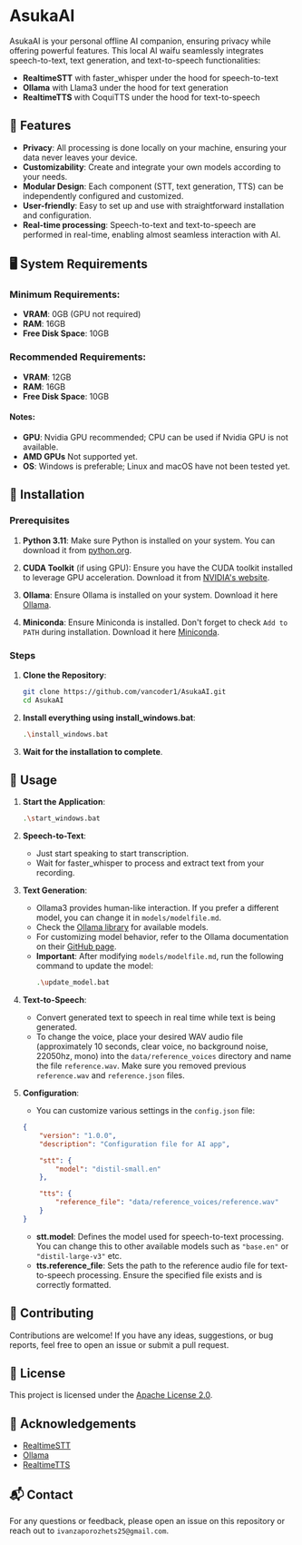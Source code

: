 # AsukaAI

AsukaAI is your personal offline AI companion, ensuring privacy while offering powerful features. This local AI waifu seamlessly integrates speech-to-text, text generation, and text-to-speech functionalities:
- **RealtimeSTT** with faster_whisper under the hood for speech-to-text
- **Ollama** with Llama3 under the hood for text generation
- **RealtimeTTS** with CoquiTTS under the hood for text-to-speech

## 🌟 Features

- **Privacy**: All processing is done locally on your machine, ensuring your data never leaves your device.
- **Customizability**: Create and integrate your own models according to your needs.
- **Modular Design**: Each component (STT, text generation, TTS) can be independently configured and customized.
- **User-friendly**: Easy to set up and use with straightforward installation and configuration.
- **Real-time processing**: Speech-to-text and text-to-speech are performed in real-time, enabling almost seamless interaction with AI.

## 🖥️ System Requirements

### Minimum Requirements:
- **VRAM**: 0GB (GPU not required)
- **RAM**: 16GB
- **Free Disk Space**: 10GB

### Recommended Requirements:
- **VRAM**: 12GB
- **RAM**: 16GB
- **Free Disk Space**: 10GB

#### Notes:
- **GPU**: Nvidia GPU recommended; CPU can be used if Nvidia GPU is not available.
- **AMD GPUs** Not supported yet.
- **OS**: Windows is preferable; Linux and macOS have not been tested yet.

## 🚀 Installation

### Prerequisites

1. **Python 3.11**: Make sure Python is installed on your system. You can download it from [python.org](https://www.python.org/).

2. **CUDA Toolkit** (if using GPU): Ensure you have the CUDA toolkit installed to leverage GPU acceleration. Download it from [NVIDIA's website](https://developer.nvidia.com/cuda-toolkit).

3. **Ollama**: Ensure Ollama is installed on your system. Download it here [Ollama](https://ollama.com/).

4. **Miniconda**: Ensure Miniconda is installed. Don't forget to check `Add to PATH` during installation. Download it here [Miniconda](https://docs.anaconda.com/free/miniconda/index.html).

### Steps

1. **Clone the Repository**:
    ```sh
    git clone https://github.com/vancoder1/AsukaAI.git
    cd AsukaAI
    ```

2. **Install everything using install_windows.bat**:
    ```sh
    .\install_windows.bat
    ```

3. **Wait for the installation to complete**.

## 📖 Usage

1. **Start the Application**:
    ```sh
    .\start_windows.bat
    ```

2. **Speech-to-Text**:
    - Just start speaking to start transcription.
    - Wait for faster_whisper to process and extract text from your recording.

3. **Text Generation**:
    - Ollama3 provides human-like interaction. If you prefer a different model, you can change it in `models/modelfile.md`.
    - Check the [Ollama library](https://ollama.com/library) for available models.
    - For customizing model behavior, refer to the Ollama documentation on their [GitHub page](https://github.com/ollama/ollama).
    - **Important**: After modifying `models/modelfile.md`, run the following command to update the model:
      ```sh
      .\update_model.bat
      ```

4. **Text-to-Speech**:
    - Convert generated text to speech in real time while text is being generated.
    - To change the voice, place your desired WAV audio file (approximately 10 seconds, clear voice, no background noise, 22050hz, mono) into the `data/reference_voices` directory and name the file `reference.wav`. Make sure you removed previous `reference.wav` and `reference.json` files.

5. **Configuration**:
    - You can customize various settings in the `config.json` file:
    ```json
    {
        "version": "1.0.0",
        "description": "Configuration file for AI app",

        "stt": {
            "model": "distil-small.en"
        },

        "tts": {
            "reference_file": "data/reference_voices/reference.wav"
        }
    }
    ```
    - **stt.model**: Defines the model used for speech-to-text processing. You can change this to other available models such as `"base.en"` or `"distil-large-v3"` etc.
    - **tts.reference_file**: Sets the path to the reference audio file for text-to-speech processing. Ensure the specified file exists and is correctly formatted.

## 🤝 Contributing

Contributions are welcome! If you have any ideas, suggestions, or bug reports, feel free to open an issue or submit a pull request.

## 📜 License

This project is licensed under the [Apache License 2.0](LICENSE).

## 🙏 Acknowledgements

- [RealtimeSTT](https://github.com/KoljaB/RealtimeSTT)
- [Ollama](https://github.com/ollama/ollama)
- [RealtimeTTS](https://github.com/KoljaB/RealtimeTTS)

## 📬 Contact

For any questions or feedback, please open an issue on this repository or reach out to `ivanzaporozhets25@gmail.com`.
